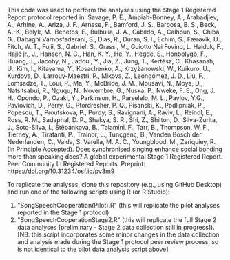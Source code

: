 This code was used to perform the analyses using the Stage 1 Registered Report protocol reported in:
Savage, P. E., Ampiah-Bonney, A., Arabadjiev, A., Arhine, A., Ariza, J. F., Arnese, F., Bamford, J. S., Barbosa, B. S., Beck, A.-K., Belyk, M., Benetos, E., Bulbulia, J. A., Cabildo, A., Calhoun, S., Chiba, G., Dabaghi Varnosfaderani, S., Dias, R., Duran, S. I., Echim, S., Færøvik, U., Fitch, W. T., Fujii, S., Gabriel, S., Grassi, M., Guiotto Nai Fovino, L. Haiduk, F., Hajič jr., J., Hansen, N. C., Han, K. Y., He, Y., Hegde, S., Honbolygó, F., Huang, J., Jacoby, N., Jadoul, Y., Jia, Z., Jung, T., Kertész, C., Khasanah, U., Kim, I., Kitayama, Y., Kosachenko, A., Krzyżanowski, W., Kuikuro, U., Kurdova, D., Larrouy-Maestri, P., Mikova, Z., Leongómez, J. D., Liu, F., Lomsadze, T., Loui, P., Ma, Y., McBride, J. M., Mousavi, N., Moya, D., Natsitsabui, R., Nguqu, N., Novembre, G., Nuska, P., Nweke, F. E., Ong, J. H., Opondo, P., Ozaki, Y., Parkinson, H., Parselelo, M. L., Pavlov, Y.G., Pavlovich, D., Perry, G., Pfordresher, P. Q., Pisanski, K., Podlipniak, P., Popescu, T., Proutskova, P., Purdy, S., Ravignani, A., Raviv, L., Reindl, E., Ross, R. M., Sadaphal, D. P., Shakya, S. R., Shi, Z., Shilton, D., Silva-Zurita, J., Soto-Silva, I., Štěpánková, B., Talamini, F., Tarr, B., Thompson, W. F., Tierney, A., Tiratanti, P., Trainor, L., Tunçgenç,  B., Vanden Bosch der Nederlanden, C., Vaida, S. Varella, M. A. C., Youngblood, M., Zariquiey, R. (In Principle Accepted). Does synchronised singing enhance social bonding more than speaking does? A global experimental Stage 1 Registered Report. Peer Community In Registered Reports. Preprint: https://doi.org/10.31234/osf.io/pv3m9 

To replicate the analyses, clone this repository (e.g., using GitHub Desktop) and run one of the following scripts using R (or R Studio):
1) "SongSpeechCooperation(Pilot).R" (this will replicate the pilot analyses reported in the Stage 1 protocol)
2) "SongSpeechCooperationStage2.R" (this will replicate the full Stage 2 data analyses [preliminary - Stage 2 data collection still in progress]). [NB: this script incorporates some minor changes in the data collection and analysis made during the Stage 1 protocol peer review process, so is not identical to the pilot data analysis script above]
